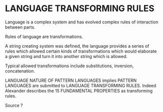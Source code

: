 # LANGUAGE TRANSFORMING RULES

Language is a complex system and has evolved complex rules of interaction between parts.

Rules of language are transformations.

A string creating system was defined, the language provides a series of rules which allowed certain kinds of transformations which would elaborate a given string and turn it into another string which is allowed.

Typical allowed transformations include substitutions, inversion, concatenation.

LANGUAGE NATURE OF PATTERN LANGUAGES implies PATTERN LANGUAGES are submitted to LANGUAGE TRANSFORMING RULES. Indeed Alexander describes the 15 FUNDAMENTAL PROPERTIES as transforming rules.

Source ?
